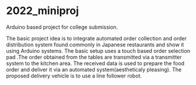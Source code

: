 # 2022_miniproj
Arduino based project for college submission.


The basic project idea is to integrate automated order collection and order distribution system found commonly in Japanese restaurants and show it using Arduino systems.
The basic setup uses a touch based order selection pad .The order obtained from the tables are transmitted via a transmitter system to the kitchen area. The received data is used to prepare the food order and deliver it via an automated system(aestheticaly pleasing). The proposed delivery vehicle is to use a line follower robot.
